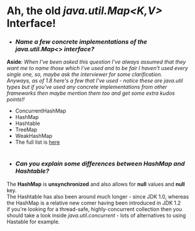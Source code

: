 # Ah, the old *java.util.Map<K,V>* Interface!

* ### *Name a few concrete implementations of the **java.util.Map<>** interface?*<br>
**Aside**: *When I've been asked this question I've always assumed that they want me to name those which I've used and to be fair I haven't used every single one, so, maybe ask the interviewer for some clarification.<br>Anyways, as of 1.8 here's a few that I've used - notice these are *java.util* types but if you've used any concrete implementations from other frameworks then maybe mention them too and get some extra kudos points!!*<br>
* ConcurrentHashMap
* HashMap
* Hashtable
* TreeMap
* WeakHashMap
* The full list is [here](https://docs.oracle.com/javase/8/docs/api/)
<br><br>
* ### *Can you explain some differences between HashMap and Hashtable?*<br>
The **HashMap** is **unsynchronized** and also allows for **null** values and **null** key.<br>The Hashtable has also been around much longer - since JDK 1.0, whereas the HashMap is a relative new comer having been introduced in JDK 1.2<br>
if you're looking for a thread-safe, highly-concurrent collection then you should take a look inside *java.util.concurrent* - lots of alternatives to using Hastable for example. 
